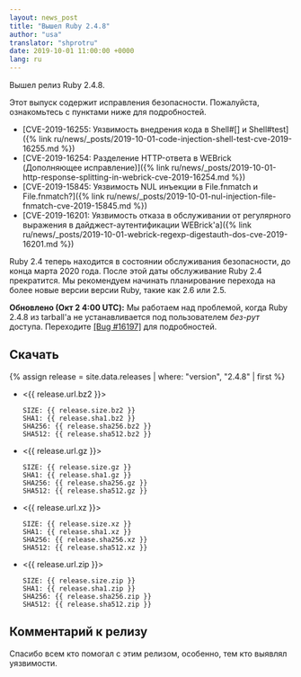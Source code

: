 ```yaml
---
layout: news_post
title: "Вышел Ruby 2.4.8"
author: "usa"
translator: "shprotru"
date: 2019-10-01 11:00:00 +0000
lang: ru
---
```


Вышел релиз Ruby 2.4.8.

Этот выпуск содержит исправления безопасности.
Пожалуйста, ознакомьтесь с пунктами ниже для подробностей.

* [CVE-2019-16255: Уязвимость внедрения кода в Shell#[] и Shell#test]({% link ru/news/_posts/2019-10-01-code-injection-shell-test-cve-2019-16255.md %})
* [CVE-2019-16254: Разделение HTTP-ответа в WEBrick (Дополняющее исправление)]({% link ru/news/_posts/2019-10-01-http-response-splitting-in-webrick-cve-2019-16254.md %})
* [CVE-2019-15845: Уязвимость NUL инъекции в File.fnmatch и File.fnmatch?]({% link ru/news/_posts/2019-10-01-nul-injection-file-fnmatch-cve-2019-15845.md %})
* [CVE-2019-16201: Уязвимость отказа в обслуживании от регулярного выражения в дайджест-аутентификации WEBrick'а]({% link ru/news/_posts/2019-10-01-webrick-regexp-digestauth-dos-cve-2019-16201.md %})

Ruby 2.4 теперь находится в состоянии обслуживания безопасности, до
конца марта 2020 года.  После этой даты обслуживание Ruby 2.4
прекратится. Мы рекомендуем начинать планирование перехода на более новые версии
версии Ruby, такие как 2.6 или 2.5.

__Обновлено (Окт 2 4:00 UTC):__ Мы работаем над проблемой, когда Ruby 2.4.8 из tarball'а не устанавливается под пользователем _без-рут_ доступа. Переходите [[Bug #16197]](https://bugs.ruby-lang.org/issues/16197) для подробностей.

## Скачать

{% assign release = site.data.releases | where: "version", "2.4.8" | first %}

* <{{ release.url.bz2 }}>

      SIZE: {{ release.size.bz2 }}
      SHA1: {{ release.sha1.bz2 }}
      SHA256: {{ release.sha256.bz2 }}
      SHA512: {{ release.sha512.bz2 }}

* <{{ release.url.gz }}>

      SIZE: {{ release.size.gz }}
      SHA1: {{ release.sha1.gz }}
      SHA256: {{ release.sha256.gz }}
      SHA512: {{ release.sha512.gz }}

* <{{ release.url.xz }}>

      SIZE: {{ release.size.xz }}
      SHA1: {{ release.sha1.xz }}
      SHA256: {{ release.sha256.xz }}
      SHA512: {{ release.sha512.xz }}

* <{{ release.url.zip }}>

      SIZE: {{ release.size.zip }}
      SHA1: {{ release.sha1.zip }}
      SHA256: {{ release.sha256.zip }}
      SHA512: {{ release.sha512.zip }}

## Комментарий к релизу

Спасибо всем кто помогал с этим релизом, особенно, тем кто выявлял уязвимости.
